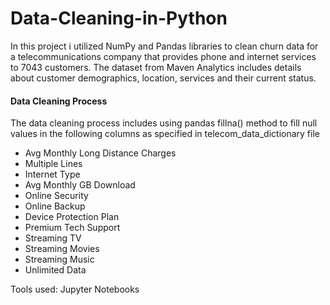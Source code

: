 # Data-Cleaning-in-Python
In this project i utilized NumPy and Pandas libraries to clean churn data for a telecommunications company that provides phone and internet services to 7043 customers.
The dataset from Maven Analytics includes details about customer demographics, location, services and their current status.

#### Data Cleaning Process
The data cleaning process includes using pandas fillna() method to fill null values in the following columns as specified in telecom_data_dictionary file
* Avg Monthly Long Distance Charges
* Multiple Lines
* Internet Type
* Avg Monthly GB Download
* Online Security
* Online Backup
* Device Protection Plan
* Premium Tech Support
* Streaming TV
* Streaming Movies
* Streaming Music
* Unlimited Data


Tools used: Jupyter Notebooks
